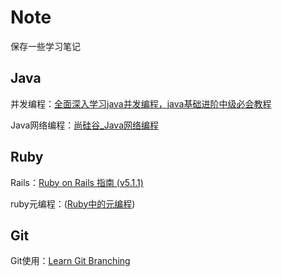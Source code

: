 # Note
保存一些学习笔记



## Java

并发编程：[全面深入学习java并发编程，java基础进阶中级必会教程](https://www.bilibili.com/video/BV1sK41177JB?from=search&seid=5313324472073206935)

Java网络编程：[尚硅谷_Java网络编程](https://www.bilibili.com/video/BV16J411h7Rd?from=search&seid=10343956130926584696)



## Ruby

Rails：[Ruby on Rails 指南 (v5.1.1)](https://ruby-china.github.io/rails-guides/index.html)

ruby元编程：([Ruby中的元编程](https://deathking.github.io/metaprogramming-in-ruby/))



## Git

Git使用：[Learn Git Branching](https://learngitbranching.js.org/?locale=zh_CN)

